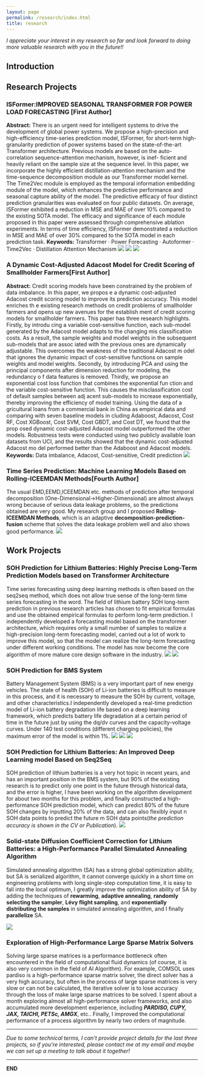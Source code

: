 ```yaml
---
layout: page
permalink: /research/index.html
title: research
---
```


*I appreciate your interest in my research so far and look forward to doing more valuable research with you in the future!!*

## Introduction


## Research Projects
### ISFormer:IMPROVED SEASONAL TRANSFORMER FOR POWER LOAD FORECASTING [First Author]
**Abstract:** There is an urgent need for intelligent systems to drive the development of global power systems. We
propose a high-precision and high-efficiency time-series prediction model, ISFormer, for short-term
high-granularity prediction of power systems based on the state-of-the-art Transformer architecture.
Previous models are based on the auto-correlation sequence-attention mechanism, however, is inef-
ficient and heavily reliant on the sample size at the sequence level. In this paper, we incorporate
the highly efficient distillation-attention mechanism and the time-sequence decomposition module
as our Transformer model kernel. The Time2Vec module is employed as the temporal information
embedding module of the model, which enhances the predictive performance and seasonal capture
ability of the model. The predictive efficacy of four distinct prediction granularities was evaluated
on four public datasets. On average, ISFormer exhibited a reduction in MSE and MAE of over 10%
compared to the existing SOTA model. The efficacy and significance of each module proposed in
this paper were assessed through comprehensive ablation experiments. In terms of time efficiency,
ISFormer demonstrated a reduction in MSE and MAE of over 30% compared to the SOTA model in
each prediction task.
**Keywords:** Transformer · Power Forecasting · Autoformer · Time2Vec · Distillation Attention Mechanism
<img src="/images/Table_ISFormer_result.png" > 
<img src="/images/Fig_ISFormer_resut2.png" > 
<img src="/images/Fig_ISFormer_resut.png" > 


### A Dynamic Cost-Adjusted Adacost Model for Credit Scoring of Smallholder Farmers[First Author]
**Abstract:**  Credit scoring models have been constrained by the problem of data imbalance. In this paper, we propos
e a dynamic cost-adjusted Adacost credit scoring model to improve its prediction accuracy. This model enriches th
e existing research methods on credit problems of smallholder farmers and opens up new avenues for the establish
ment of credit scoring models for smallholder farmers. This paper has three research highlights. Firstly, by introdu
cing a variable cost-sensitive function, each sub-model generated by the Adacost model adapts to the changing mis
classification costs. As a result, the sample weights and model weights in the subsequent sub-models that are assoc
iated with the previous ones are dynamically adjustable. This overcomes the weakness of the traditional Adacost m
odel that ignores the dynamic impact of cost-sensitive functions on sample weights and model weights. Secondly, 
by introducing PCA and using the principal components after dimension reduction for modeling, the redundancy o
f data features is removed. Thirdly, we propose an exponential cost loss function that combines the exponential fun
ction and the variable cost-sensitive function. This causes the misclassification cost of default samples between adj
acent sub-models to increase exponentially, thereby improving the efficiency of model training. Using the data of a
gricultural loans from a commercial bank in China as empirical data and comparing with seven baseline models in
cluding Adaboost, Adacost, Cost RF, Cost XGBoost, Cost SVM, Cost GBDT, and Cost DT, we found that the prop
osed dynamic cost-adjusted Adacost model outperformed the other models. Robustness tests were conducted using
two publicly available loan datasets from UCI, and the results showed that the dynamic cost-adjusted Adacost mo
del performed better than the Adaboost and Adacost models.
**Keywords:** Data imbalance, Adacost, Cost-sensitive, Credit prediction
<img src="/images/p1.png" > 

### Time Series Prediction: Machine Learning Models Based on Rolling-ICEEMDAN Methods[Fourth Author]
The usual EMD,EEMD,ICEEMDAN etc. methods of prediction after temporal decomposition (One-Dimensional->Higher-Dimensional) are almost always wrong because of serious data leakage problems, so the predictions obtained are very good. My research group and I proposed **Rolling-ICEEMDAN Methods**, which is an adaptive **decomposition-prediction-fusion** scheme that solves the data leakage problem well and also shows good performance.
<img src="/images/p2.png" > 

## Work Projects

### SOH Prediction for Lithium Batteries: Highly Precise Long-Term Prediction Models based on Transformer Architecture
Time series forecasting using deep learning methods is often based on the seq2seq method, which does not allow true sense of the long-term time series forecasting in the word. The field of lithium battery SOH long-term prediction in previous research articles has chosen to fit empirical formulas and use the obtained empirical formulas to perform long-term prediction. I independently developed a forecasting model based on the transformer architecture, which requires only a small number of samples to realize a high-precision long-term forecasting model, carried out a lot of work to improve this model, so that the model can realize the long-term forecasting under different working conditions. The model has now become the core algorithm of more mature core design software in the industry.
<img src="/images/Fig_LongTerm_result.png" > 
<img src="/images/Fig_LongTerm_25_75.png" > 

### SOH Prediction for BMS System
Battery Management System (BMS) is a very important part of new energy vehicles. The state of health (SOH) of Li-ion batteries is difficult to measure in this process, and it is necessary to measure the SOH by current, voltage, and other characteristics.I independently developed a real-time prediction model of Li-ion battery degradation life based on a deep learning framework, which predicts battery life degradation at a certain period of time in the future just by using the dq/dv curves and the capacity-voltage curves. Under 140 test conditions (different charging policies), the maximum error of the model is within 1%.
<img src="/images/Fig_BMS_CV_curve.png" > 
<img src="/images/Fig_BMS_TRI_result1.png" > 
<img src="/images/Fig_BMS_pred_result.png" > 

### SOH Prediction for Lithium Batteries: An Improved Deep Learning model Based on Seq2Seq
SOH prediction of lithium batteries is a very hot topic in recent years, and has an important position in the BMS system, but 90% of the existing research is to predict only one point in the future through historical data, and the error is higher, I have been working on the algorithm development for about two months for this problem, and finally constructed a high-performance SOH prediction model, which can predict 80% of the future SOH changes by inputting 20% of the data, and can also flexibly input n SOH data points to predict the future m SOH data points(*the prediction accuracy is shown in the CV or Publication*).
<img src="/images/SOH_LSTM2.png" > 


### Solid-state Diffusion Coefficient Correction for Lithium Batteries: a High-Performance Parallel Simulated Annealing Algorithm
Simulated annealing algorithm (SA) has a strong global optimization ability, but SA is serialized algorithm, it cannot converge quickly in a short time on engineering problems with long single-step computation time, it is easy to fall into the local optimum, I greatly improve the optimization ability of SA by adding the techniques of **rewarming**, **adaptive annealing**, **randomly selecting the sampler**, **Lévy flight sampling**, and **exponentially distributing the samples** in simulated annealing algorithm, and I finally **parallelize** SA.

<img src="/images/HIGH_SA.png" > 

### Exploration of High-Performance Large Sparse Matrix Solvers
Solving large sparse matrices is a performance bottleneck often encountered in the field of computational fluid dynamics (of course, it is also very common in the field of AI Algorithm). For example, COMSOL uses pardiso is a high-performance sparse matrix solver, the direct solver has a very high accuracy, but often in the process of large sparse matrices is very slow or can not be calculated, the iterative solver is to lose accuracy through the loss of make large sparse matrices to be solved.
I spent about a month exploring almost all high-performance solver frameworks, and also accumulated more development experience, including ***PARDISO, CUPY, JAX, TAICHI, PETSc, AMGX***, etc.. Finally, I improved the computational performance of a process algorithm by nearly two orders of magnitude.

---
*Due to some technical terms, I can't provide project details for the last three projects, so if you're interested, please contact me at my email and maybe we can set up a meeting to talk about it together!*
<br>

---
**END**
